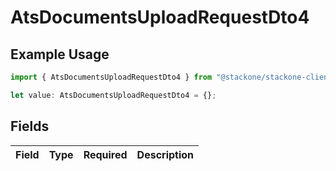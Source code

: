 # AtsDocumentsUploadRequestDto4

## Example Usage

```typescript
import { AtsDocumentsUploadRequestDto4 } from "@stackone/stackone-client-ts/sdk/models/shared";

let value: AtsDocumentsUploadRequestDto4 = {};
```

## Fields

| Field       | Type        | Required    | Description |
| ----------- | ----------- | ----------- | ----------- |